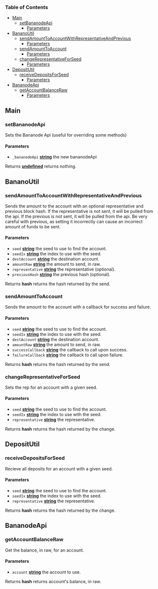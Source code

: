 <!-- Generated by documentation.js. Update this documentation by updating the source code. -->

### Table of Contents

-   [Main][1]
    -   [setBananodeApi][2]
        -   [Parameters][3]
-   [BananoUtil][4]
    -   [sendAmountToAccountWithRepresentativeAndPrevious][5]
        -   [Parameters][6]
    -   [sendAmountToAccount][7]
        -   [Parameters][8]
    -   [changeRepresentativeForSeed][9]
        -   [Parameters][10]
-   [DepositUtil][11]
    -   [receiveDepositsForSeed][12]
        -   [Parameters][13]
-   [BananodeApi][14]
    -   [getAccountBalanceRaw][15]
        -   [Parameters][16]

## Main

### setBananodeApi

Sets the Bananode Api (useful for overriding some methods)

#### Parameters

-   `_bananodeApi` **[string][17]** the new bananodeApi

Returns **[undefined][18]** returns nothing.

## BananoUtil

### sendAmountToAccountWithRepresentativeAndPrevious

Sends the amount to the account with an optional representative and
previous block hash.
If the representative is not sent, it will be pulled from the api.
If the previous is not sent, it will be pulled from the api.
Be very careful with previous, as setting it incorrectly
can cause an incorrect amount of funds to be sent.

#### Parameters

-   `seed` **[string][17]** the seed to use to find the account.
-   `seedIx` **[string][17]** the index to use with the seed.
-   `destAccount` **[string][17]** the destination account.
-   `amountRaw` **[string][17]** the amount to send, in raw.
-   `representative` **[string][17]** the representative (optional).
-   `previousHash` **[string][17]** the previous hash (optional).

Returns **hash** returns the hash returned by the send.

### sendAmountToAccount

Sends the amount to the account with a callback for success and failure.

#### Parameters

-   `seed` **[string][17]** the seed to use to find the account.
-   `seedIx` **[string][17]** the index to use with the seed.
-   `destAccount` **[string][17]** the destination account.
-   `amountRaw` **[string][17]** the amount to send, in raw.
-   `successCallback` **[string][17]** the callback to call upon success.
-   `failureCallback` **[string][17]** the callback to call upon failure.

Returns **hash** returns the hash returned by the send.

### changeRepresentativeForSeed

Sets the rep for an account with a given seed.

#### Parameters

-   `seed` **[string][17]** the seed to use to find the account.
-   `seedIx` **[string][17]** the index to use with the seed.
-   `representative` **[string][17]** the representative.

Returns **hash** returns the hash returned by the change.

## DepositUtil

### receiveDepositsForSeed

Recieve all deposits for an account with a given seed.

#### Parameters

-   `seed` **[string][17]** the seed to use to find the account.
-   `seedIx` **[string][17]** the index to use with the seed.
-   `representative` **[string][17]** the representative.

Returns **hash** returns the hash returned by the change.

## BananodeApi

### getAccountBalanceRaw

Get the balance, in raw, for an account.

#### Parameters

-   `account` **[string][17]** the account to use.

Returns **hash** returns account's balance, in raw.

[1]: #main

[2]: #setbananodeapi

[3]: #parameters

[4]: #bananoutil

[5]: #sendamounttoaccountwithrepresentativeandprevious

[6]: #parameters-1

[7]: #sendamounttoaccount

[8]: #parameters-2

[9]: #changerepresentativeforseed

[10]: #parameters-3

[11]: #depositutil

[12]: #receivedepositsforseed

[13]: #parameters-4

[14]: #bananodeapi

[15]: #getaccountbalanceraw

[16]: #parameters-5

[17]: https://developer.mozilla.org/docs/Web/JavaScript/Reference/Global_Objects/String

[18]: https://developer.mozilla.org/docs/Web/JavaScript/Reference/Global_Objects/undefined
